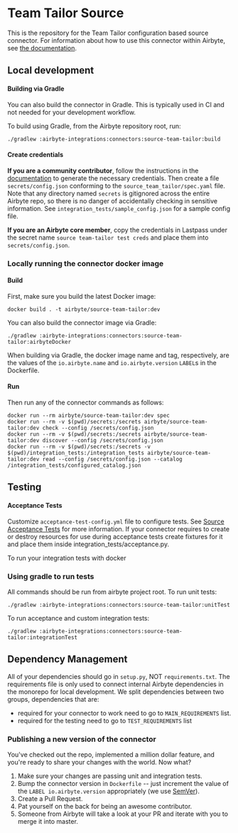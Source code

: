 # Team Tailor Source

This is the repository for the Team Tailor configuration based source connector.
For information about how to use this connector within Airbyte, see [the documentation](https://docs.airbyte.io/integrations/sources/team-tailor).

## Local development

#### Building via Gradle
You can also build the connector in Gradle. This is typically used in CI and not needed for your development workflow.

To build using Gradle, from the Airbyte repository root, run:
```
./gradlew :airbyte-integrations:connectors:source-team-tailor:build
```

#### Create credentials
**If you are a community contributor**, follow the instructions in the [documentation](https://docs.airbyte.io/integrations/sources/team-tailor)
to generate the necessary credentials. Then create a file `secrets/config.json` conforming to the `source_team_tailor/spec.yaml` file.
Note that any directory named `secrets` is gitignored across the entire Airbyte repo, so there is no danger of accidentally checking in sensitive information.
See `integration_tests/sample_config.json` for a sample config file.

**If you are an Airbyte core member**, copy the credentials in Lastpass under the secret name `source team-tailor test creds`
and place them into `secrets/config.json`.

### Locally running the connector docker image

#### Build
First, make sure you build the latest Docker image:
```
docker build . -t airbyte/source-team-tailor:dev
```

You can also build the connector image via Gradle:
```
./gradlew :airbyte-integrations:connectors:source-team-tailor:airbyteDocker
```
When building via Gradle, the docker image name and tag, respectively, are the values of the `io.airbyte.name` and `io.airbyte.version` `LABEL`s in
the Dockerfile.

#### Run
Then run any of the connector commands as follows:
```
docker run --rm airbyte/source-team-tailor:dev spec
docker run --rm -v $(pwd)/secrets:/secrets airbyte/source-team-tailor:dev check --config /secrets/config.json
docker run --rm -v $(pwd)/secrets:/secrets airbyte/source-team-tailor:dev discover --config /secrets/config.json
docker run --rm -v $(pwd)/secrets:/secrets -v $(pwd)/integration_tests:/integration_tests airbyte/source-team-tailor:dev read --config /secrets/config.json --catalog /integration_tests/configured_catalog.json
```
## Testing

#### Acceptance Tests
Customize `acceptance-test-config.yml` file to configure tests. See [Source Acceptance Tests](https://docs.airbyte.io/connector-development/testing-connectors/source-acceptance-tests-reference) for more information.
If your connector requires to create or destroy resources for use during acceptance tests create fixtures for it and place them inside integration_tests/acceptance.py.

To run your integration tests with docker

### Using gradle to run tests
All commands should be run from airbyte project root.
To run unit tests:
```
./gradlew :airbyte-integrations:connectors:source-team-tailor:unitTest
```
To run acceptance and custom integration tests:
```
./gradlew :airbyte-integrations:connectors:source-team-tailor:integrationTest
```

## Dependency Management
All of your dependencies should go in `setup.py`, NOT `requirements.txt`. The requirements file is only used to connect internal Airbyte dependencies in the monorepo for local development.
We split dependencies between two groups, dependencies that are:
* required for your connector to work need to go to `MAIN_REQUIREMENTS` list.
* required for the testing need to go to `TEST_REQUIREMENTS` list

### Publishing a new version of the connector
You've checked out the repo, implemented a million dollar feature, and you're ready to share your changes with the world. Now what?
1. Make sure your changes are passing unit and integration tests.
1. Bump the connector version in `Dockerfile` -- just increment the value of the `LABEL io.airbyte.version` appropriately (we use [SemVer](https://semver.org/)).
1. Create a Pull Request.
1. Pat yourself on the back for being an awesome contributor.
1. Someone from Airbyte will take a look at your PR and iterate with you to merge it into master.
